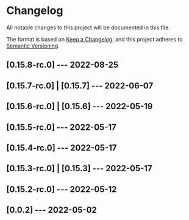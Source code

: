 # Changelog
All notable changes to this project will be documented in this file.

The format is based on [Keep a Changelog](https://keepachangelog.com/en/1.0.0/),
and this project adheres to [Semantic Versioning](https://semver.org/spec/v2.0.0.html).

## [0.15.8-rc.0] --- 2022-08-25

 
 


## [0.15.7-rc.0] | [0.15.7] --- 2022-06-07

 
 


## [0.15.6-rc.0] | [0.15.6] --- 2022-05-19

 
 


## [0.15.5-rc.0] --- 2022-05-17

 
 


## [0.15.4-rc.0] --- 2022-05-17

 
 


## [0.15.3-rc.0] | [0.15.3] --- 2022-05-17

 
 


## [0.15.2-rc.0] --- 2022-05-12

 
 


## [0.0.2] --- 2022-05-02






 
 




 
 








